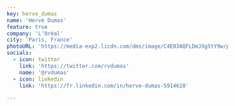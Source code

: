 ```yaml
---
key: herve_dumas
name: 'Hervé Dumas'
feature: true
company: 'L‘Oréal'
city: 'Paris, France'
photoURL: 'https://media-exp2.licdn.com/dms/image/C4E03AQFLDmJXgStY9w/profile-displayphoto-shrink_200_200/0?e=1585180800&v=beta&t=rtq_Cew2qocpNePIYM-D6P0rkcwRp1HxWZkywqWAxLY'
socials:
  - icon: twitter
    link: 'https://twitter.com/rvdumas'
    name: '@rvdumas'
  - icon: linkedin
    link: 'https://fr.linkedin.com/in/herve-dumas-5914628'

---
```


